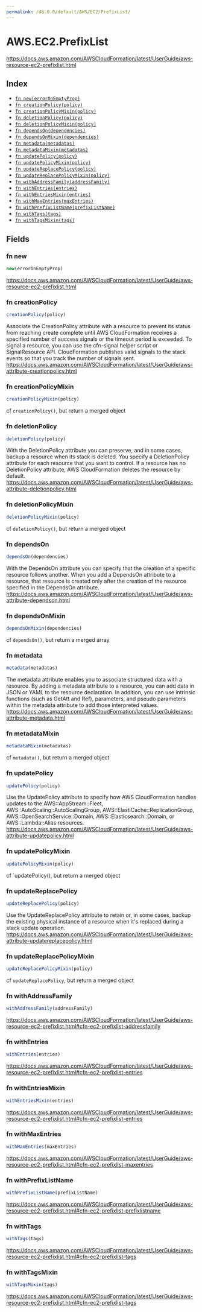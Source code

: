 ```yaml
---
permalink: /48.0.0/default/AWS/EC2/PrefixList/
---
```


# AWS.EC2.PrefixList

https://docs.aws.amazon.com/AWSCloudFormation/latest/UserGuide/aws-resource-ec2-prefixlist.html

## Index

* [`fn new(errorOnEmptyProp)`](#fn-new)
* [`fn creationPolicy(policy)`](#fn-creationpolicy)
* [`fn creationPolicyMixin(policy)`](#fn-creationpolicymixin)
* [`fn deletionPolicy(policy)`](#fn-deletionpolicy)
* [`fn deletionPolicyMixin(policy)`](#fn-deletionpolicymixin)
* [`fn dependsOn(dependencies)`](#fn-dependson)
* [`fn dependsOnMixin(dependencies)`](#fn-dependsonmixin)
* [`fn metadata(metadatas)`](#fn-metadata)
* [`fn metadataMixin(metadatas)`](#fn-metadatamixin)
* [`fn updatePolicy(policy)`](#fn-updatepolicy)
* [`fn updatePolicyMixin(policy)`](#fn-updatepolicymixin)
* [`fn updateReplacePolicy(policy)`](#fn-updatereplacepolicy)
* [`fn updateReplacePolicyMixin(policy)`](#fn-updatereplacepolicymixin)
* [`fn withAddressFamily(addressFamily)`](#fn-withaddressfamily)
* [`fn withEntries(entries)`](#fn-withentries)
* [`fn withEntriesMixin(entries)`](#fn-withentriesmixin)
* [`fn withMaxEntries(maxEntries)`](#fn-withmaxentries)
* [`fn withPrefixListName(prefixListName)`](#fn-withprefixlistname)
* [`fn withTags(tags)`](#fn-withtags)
* [`fn withTagsMixin(tags)`](#fn-withtagsmixin)

## Fields

### fn new

```ts
new(errorOnEmptyProp)
```

https://docs.aws.amazon.com/AWSCloudFormation/latest/UserGuide/aws-resource-ec2-prefixlist.html

### fn creationPolicy

```ts
creationPolicy(policy)
```

Associate the CreationPolicy attribute with a resource to prevent its status from reaching create complete until AWS CloudFormation receives a specified number of success signals or the timeout period is exceeded. To signal a resource, you can use the cfn-signal helper script or SignalResource API. CloudFormation publishes valid signals to the stack events so that you track the number of signals sent. 
https://docs.aws.amazon.com/AWSCloudFormation/latest/UserGuide/aws-attribute-creationpolicy.html

### fn creationPolicyMixin

```ts
creationPolicyMixin(policy)
```

cf `creationPolicy()`, but return a merged object

### fn deletionPolicy

```ts
deletionPolicy(policy)
```

With the DeletionPolicy attribute you can preserve, and in some cases, backup a resource when its stack is deleted. You specify a DeletionPolicy attribute for each resource that you want to control. If a resource has no DeletionPolicy attribute, AWS CloudFormation deletes the resource by default. 
https://docs.aws.amazon.com/AWSCloudFormation/latest/UserGuide/aws-attribute-deletionpolicy.html

### fn deletionPolicyMixin

```ts
deletionPolicyMixin(policy)
```

cf `deletionPolicy()`, but return a merged object

### fn dependsOn

```ts
dependsOn(dependencies)
```

With the DependsOn attribute you can specify that the creation of a specific resource follows another. When you add a DependsOn attribute to a resource, that resource is created only after the creation of the resource specified in the DependsOn attribute. 
https://docs.aws.amazon.com/AWSCloudFormation/latest/UserGuide/aws-attribute-dependson.html

### fn dependsOnMixin

```ts
dependsOnMixin(dependencies)
```

cf `dependsOn()`, but return a merged array

### fn metadata

```ts
metadata(metadatas)
```

The metadata attribute enables you to associate structured data with a resource. By adding a metadata attribute to a resource, you can add data in JSON or YAML to the resource declaration. In addition, you can use intrinsic functions (such as GetAtt and Ref), parameters, and pseudo parameters within the metadata attribute to add those interpreted values. 
https://docs.aws.amazon.com/AWSCloudFormation/latest/UserGuide/aws-attribute-metadata.html

### fn metadataMixin

```ts
metadataMixin(metadatas)
```

cf `metadata()`, but return a merged object

### fn updatePolicy

```ts
updatePolicy(policy)
```

Use the UpdatePolicy attribute to specify how AWS CloudFormation handles updates to the AWS::AppStream::Fleet, AWS::AutoScaling::AutoScalingGroup, AWS::ElastiCache::ReplicationGroup, AWS::OpenSearchService::Domain, AWS::Elasticsearch::Domain, or AWS::Lambda::Alias resources. 
https://docs.aws.amazon.com/AWSCloudFormation/latest/UserGuide/aws-attribute-updatepolicy.html

### fn updatePolicyMixin

```ts
updatePolicyMixin(policy)
```

cf `updatePolicy(), but return a merged object

### fn updateReplacePolicy

```ts
updateReplacePolicy(policy)
```

Use the UpdateReplacePolicy attribute to retain or, in some cases, backup the existing physical instance of a resource when it's replaced during a stack update operation. 
https://docs.aws.amazon.com/AWSCloudFormation/latest/UserGuide/aws-attribute-updatereplacepolicy.html

### fn updateReplacePolicyMixin

```ts
updateReplacePolicyMixin(policy)
```

cf `updateReplacePolicy`, but return a merged object

### fn withAddressFamily

```ts
withAddressFamily(addressFamily)
```

https://docs.aws.amazon.com/AWSCloudFormation/latest/UserGuide/aws-resource-ec2-prefixlist.html#cfn-ec2-prefixlist-addressfamily

### fn withEntries

```ts
withEntries(entries)
```

https://docs.aws.amazon.com/AWSCloudFormation/latest/UserGuide/aws-resource-ec2-prefixlist.html#cfn-ec2-prefixlist-entries

### fn withEntriesMixin

```ts
withEntriesMixin(entries)
```

https://docs.aws.amazon.com/AWSCloudFormation/latest/UserGuide/aws-resource-ec2-prefixlist.html#cfn-ec2-prefixlist-entries

### fn withMaxEntries

```ts
withMaxEntries(maxEntries)
```

https://docs.aws.amazon.com/AWSCloudFormation/latest/UserGuide/aws-resource-ec2-prefixlist.html#cfn-ec2-prefixlist-maxentries

### fn withPrefixListName

```ts
withPrefixListName(prefixListName)
```

https://docs.aws.amazon.com/AWSCloudFormation/latest/UserGuide/aws-resource-ec2-prefixlist.html#cfn-ec2-prefixlist-prefixlistname

### fn withTags

```ts
withTags(tags)
```

https://docs.aws.amazon.com/AWSCloudFormation/latest/UserGuide/aws-resource-ec2-prefixlist.html#cfn-ec2-prefixlist-tags

### fn withTagsMixin

```ts
withTagsMixin(tags)
```

https://docs.aws.amazon.com/AWSCloudFormation/latest/UserGuide/aws-resource-ec2-prefixlist.html#cfn-ec2-prefixlist-tags